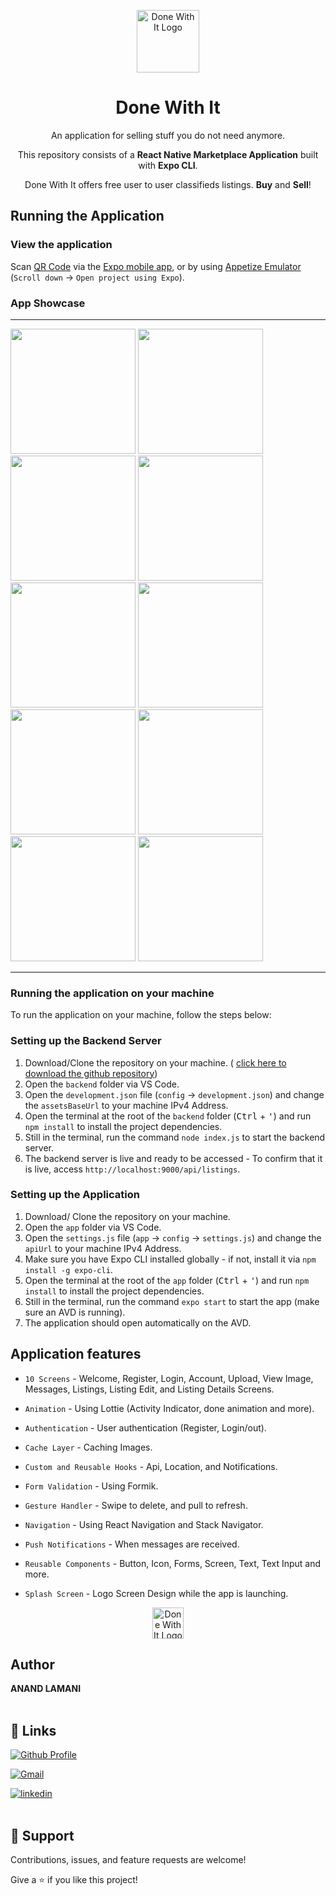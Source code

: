 <p align="center">
    <a href="https://expo.dev/@nuke_duke_19/DoneWithIt">
        <img src="app\assets\icon.png" width="100" alt="Done With It Logo"/>
    </a>
    <h1 align="center"> Done With It </h1>
</p>

<p align="center">
    An application for selling stuff you do not need anymore.
</p>

<p align="center">
    This repository consists of a <strong>React Native Marketplace Application</strong> built with <strong>Expo CLI</strong>.
</p>

<p align="center">
    Done With It offers free user to user classifieds listings. <strong>Buy</strong> and <strong>Sell</strong>!
</p>

## Running the Application

### View the application

Scan [QR Code](https://expo.dev/@nuke_duke_19/DoneWithIt) via the [Expo mobile app](https://play.google.com/store/apps/details?id=host.exp.exponent), or by using [Appetize Emulator](https://expo.io/appetize-simulator?url=https://expo.dev/@nuke_duke_19/DoneWithIt) (`Scroll down` &#8594; `Open project using Expo`).

### App Showcase

<hr>

  <img src="screenshots/1.jpg" width="200"  hieght="300" />
  <img src="screenshots/2.jpg" width="200"  hieght="300" />
  <img src="screenshots/3.jpg" width="200"  hieght="300" />
  <img src="screenshots/4.jpg" width="200"  hieght="300" />
  <img src="screenshots/5.jpg" width="200"  hieght="300" />
  <img src="screenshots/6.jpg" width="200"  hieght="300" />
  <img src="screenshots/7.jpg" width="200"  hieght="300" />
   <img src="screenshots/8.jpg" width="200"  hieght="300" />
  <img src="screenshots/9.jpg" width="200"  hieght="300" />
  <img src="app/assets/Anand1.png" width="200"  hieght="300" />

<hr>

### Running the application on your machine

To run the application on your machine, follow the steps below:

### Setting up the Backend Server

1. Download/Clone the repository on your machine. ( [click here to download the github repository](https://github.com/nukeduke19/Backend))
2. Open the `backend` folder via VS Code.
3. Open the `development.json` file (`config` &#8594; `development.json`) and change the `assetsBaseUrl` to your machine IPv4 Address.
4. Open the terminal at the root of the `backend` folder (<kbd>Ctrl</kbd> + <kbd>'</kbd>) and run `npm install` to install the project dependencies.
5. Still in the terminal, run the command `node index.js` to start the backend server.
6. The backend server is live and ready to be accessed - To confirm that it is live, access `http://localhost:9000/api/listings`.

### Setting up the Application

1. Download/ Clone the repository on your machine.
2. Open the `app` folder via VS Code.
3. Open the `settings.js` file (`app` &#8594; `config` &#8594; `settings.js`) and change the `apiUrl` to your machine IPv4 Address.
4. Make sure you have Expo CLI installed globally - if not, install it via `npm install -g expo-cli`.
5. Open the terminal at the root of the `app` folder (<kbd>Ctrl</kbd> + <kbd>'</kbd>) and run `npm install` to install the project dependencies.
6. Still in the terminal, run the command `expo start` to start the app (make sure an AVD is running).
7. The application should open automatically on the AVD.

## Application features

- `10 Screens` - Welcome, Register, Login, Account, Upload, View Image, Messages, Listings, Listing Edit, and Listing Details Screens.

- `Animation` - Using Lottie (Activity Indicator, done animation and more).

- `Authentication` - User authentication (Register, Login/out).

- `Cache Layer` - Caching Images.

- `Custom and Reusable Hooks` - Api, Location, and Notifications.

- `Form Validation` - Using Formik.

- `Gesture Handler` - Swipe to delete, and pull to refresh.

- `Navigation` - Using React Navigation and Stack Navigator.

- `Push Notifications` - When messages are received.

- `Reusable Components` - Button, Icon, Forms, Screen, Text, Text Input and more.

- `Splash Screen` - Logo Screen Design while the app is launching.

<p align="center">
    <a href="https://expo.dev/@nuke_duke_19/DoneWithIt">
        <img src="app\assets\icon.png" width="50" alt="Done With It Logo"/>
    </a>
</p>

## Author

**ANAND LAMANI**
<br>
<br>

## 🔗 Links

[![Github Profile](https://img.shields.io/badge/GitHub-100000?style=for-the-badge&logo=twitter&logoColor=white)](https://github.com/nukeduke19 "Anand Lamani")

[![Gmail](https://img.shields.io/badge/Gmail-D14836?style=for-the-badge&logo=gmail&logoColor=white)](mailto:anandlamanird19@gmail.com?subject=Hi "Hi!")

[![linkedin](https://img.shields.io/badge/linkedin-0A66C2?style=for-the-badge&logo=linkedin&logoColor=white)](https://www.linkedin.com/in/anand-lamani-144506194 "Welcome")
<br>
<br>

## 🤝 Support

Contributions, issues, and feature requests are welcome!

Give a ⭐️ if you like this project!
